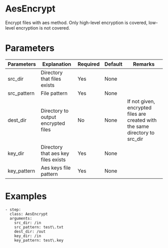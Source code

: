 # AesEncrypt
Encrypt files with aes method.
Only high-level encryption is covered, low-level encryption is not covered.

# Parameters
|Parameters|Explanation|Required|Default|Remarks|
|----------|-----------|--------|-------|-------|
|src_dir|Directory that files exists|Yes|None||
|src_pattern|File pattern|Yes|None||
|dest_dir|Directory to output encrypted files|No|None|If not given, encrypted files are created with the same directory to src_dir|
|key_dir|Directory that aes key files exists|Yes|None||
|key_pattern|Aes keys file pattern|Yes|None||


# Examples
```
- step:
  class: AesEncrypt
  arguments:
    src_dir: /in
    src_pattern: test\.txt
    dest_dir: /out
    key_dir: /in
    key_pattern: test\.key
```
